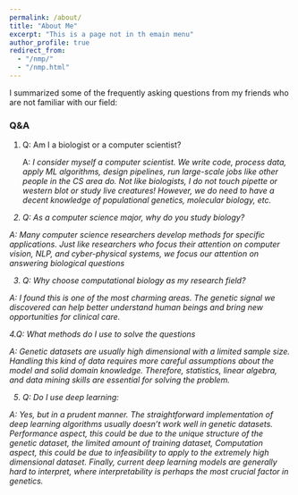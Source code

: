 ```yaml
---
permalink: /about/
title: "About Me"
excerpt: "This is a page not in th emain menu"
author_profile: true
redirect_from: 
  - "/nmp/"
  - "/nmp.html"
---
```


I summarized some of the frequently asking questions from my friends who are not familiar with our field:

### Q&A 

1. Q: Am I a biologist or a computer scientist?
   
   A: <em> I consider myself a computer scientist. We write code, process data, apply ML algorithms, design pipelines, run large-scale jobs like other people in the CS area do. Not like biologists, I do not touch pipette or western blot or study live creatures! However, we do need to have a decent knowledge of populational genetics, molecular biology, etc. <em>

2. Q: As a computer science major, why do you study biology?

  A: <em> Many computer science researchers develop methods for specific applications. Just like researchers who focus their attention on computer vision, NLP, and cyber-physical systems, we focus our attention on answering biological questions <em>

3. Q: Why choose computational biology as my research field?

  A: <em> I found this is one of the most charming areas. The genetic signal we discovered can help better understand human beings and bring new opportunities for clinical care. <em>

4.Q: What methods do I use to solve the questions 

  A: <em> Genetic datasets are usually high dimensional with a limited sample size. Handling this kind of data requires more careful assumptions about the model and solid domain knowledge. Therefore, statistics, linear algebra, and data mining skills are essential for solving the problem. <em>

5. Q: Do I use deep learning:

  A: <em> Yes, but in a prudent manner. The straightforward implementation of deep learning algorithms usually doesn’t work well in genetic datasets. Performance aspect, this could be due to the unique structure of the genetic dataset, the limited amount of training dataset, Computation aspect, this could be due to infeasibility to apply to the extremely high dimensional dataset. Finally, current deep learning models are generally hard to interpret, where interpretability is perhaps the most crucial factor in genetics. <em>
